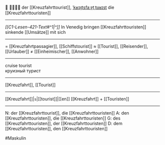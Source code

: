 🚢 👨‍👩‍👧‍👦 der [[Kreuzfahrttourist]], [ˈkʁɔɪ̯tsfaːɐ̯tˌtʊʁɪst](https://youglish.com/pronounce/Kreuzfahrttourist/german)
die [[Kreuzfahrttouristen]]

---
*[[C1-Lesen-421-Text#^1|^]]* In Venedig bringen [[Kreuzfahrttouristen]] sinkende [[Umsätze]] mit sich

---
= [[Kreuzfahrtpassagier]], [[Schiffstourist]]
≈ [[Tourist]], [[Reisender]], [[Urlauber]]
≠ [[Einheimischer]], [[Anwohner]]

---
cruise tourist  
круизный турист

---
[[Kreuzfahrt]], [[Tourist]]

---
[[Kreuzfahrt]]|`s`|[[tourist]]|[[en]]
[[Kreuzfahrt]] + [[Touristen]]


---
N: der [[Kreuzfahrttourist]], die [[Kreuzfahrttouristen]]
A: den [[Kreuzfahrttouristen]], die [[Kreuzfahrttouristen]]
G: des [[Kreuzfahrttouristen]], der [[Kreuzfahrttouristen]]
D: dem [[Kreuzfahrttouristen]], den [[Kreuzfahrttouristen]]

#Maskulin 